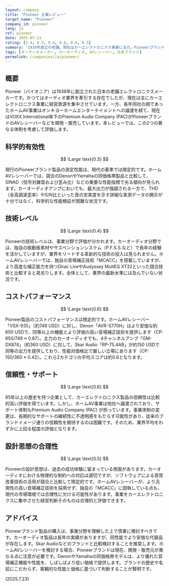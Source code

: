 ```yaml
---
layout: company
title: "Pioneer 企業レビュー"
target_name: "Pioneer"
company_id: pioneer
lang: ja
ref: pioneer
date: 2025-07-23
rating: [2.4, 0.3, 0.4, 0.6, 0.6, 0.5]
summary: "1938年創立の老舗。現在はカーエレクトロニクス事業に注力。PioneerブランドのホームAV製品は別会社が展開しており、測定性能と価格競争力の両面で現代的な代替品に劣る状況。"
tags: [オーディオメーカー, カーオーディオ, AVレシーバー, 日本ブランド]
permalink: /companies/ja/pioneer/
---
```


## 概要

Pioneer（パイオニア）は1938年に創立された日本の老舗エレクトロニクスメーカーです。かつてはオーディオ業界を牽引する存在でしたが、現在は主にカーエレクトロニクス事業に経営資源を集中させています。一方、長年同社の顔であったホームAV事業はオンキヨーホームエンターテイメントへの譲渡を経て、現在はVOXX International傘下のPremium Audio Company (PAC)がPioneerブランドのAVレシーバーなどを開発・販売しています。本レビューでは、この2つの異なる体制を考慮して評価します。

## 科学的有効性

$$ \Large \text{0.3} $$

現行のPioneerブランド製品の測定性能は、現代の基準では限定的です。ホームAVレシーバーでは、競合のDenonやYamahaの同価格帯製品と比較して、SINAD（信号対雑音および歪み比）などの重要な性能指標で劣る傾向が見られます。カーオーディオアンプにおいても、最大出力が強調される一方で、THD（全高調波歪率）やS/N比といった音の忠実度を示す詳細な実測データの開示が十分ではなく、科学的な性能検証が困難な状況です。

## 技術レベル

$$ \Large \text{0.4} $$

Pioneerの技術レベルは、事業分野で評価が分かれます。カーオーディオ分野では、独自の振動板素材やサスペンションシステム（P.F.S.S.など）で長年の経験を活かしていますが、業界をリードする革新的な技術の投入は見られません。ホームAVレシーバーでは、独自の音場補正技術「MCACC」を搭載していますが、より高度な補正能力を持つDirac LiveやAudyssey MultEQ XT32といった競合技術と比較すると見劣りします。全体として、業界の最新水準には及んでいない状況です。

## コストパフォーマンス

$$ \Large \text{0.6} $$

Pioneer製品のコストパフォーマンスは限定的です。ホームAVレシーバー「VSX-935」（約749 USD）に対し、Denon「AVR-S770H」はより安価な約650 USDで、同等以上の機能とより評価の高い音場補正技術を提供します（CP: 650/749 ≈ 0.87）。主力のカーオーディオでも、4チャンネルアンプ「GM-DX874」（約360 USD）に対して、Skar Audio「RP-75.4AB」が約150 USDで同等の出力を提供しており、性能対価格比で厳しい立場にあります（CP: 150/360 ≈ 0.42）。これら2カテゴリの平均スコアは約0.6となります。

## 信頼性・サポート

$$ \Large \text{0.6} $$

85年以上の歴史を持つ企業として、カーエレクトロニクス製品の信頼性は比較的高い評価を得ています。しかし、ホームAV事業は他社へ譲渡されており、サポート体制もPremium Audio Company (PAC) が担っています。事業体制の変更は、長期的なサポートの継続性に不透明感をもたらす可能性があり、従来のブランドイメージ通りの信頼性を期待するのは困難です。そのため、業界平均をわずかに上回る程度の評価となります。

## 設計思想の合理性

$$ \Large \text{0.5} $$

Pioneerの設計思想は、過去の成功体験に留まっている側面があります。カーオーディオにおける物理的な制約への対応は適切ですが、ソフトウェアによる音質改善技術の活用が競合と比較して限定的です。ホームAVレシーバーが、より汎用性の高い音場補正技術を採用せず、独自の「MCACC」に固執している点も、現代の市場環境では合理性に欠ける可能性があります。事業をカーエレクトロニクスに集中させた経営判断そのものは合理的と評価できます。

## アドバイス

Pioneerブランド製品の購入は、事業分野を理解した上で慎重に検討すべきです。カーオーディオ製品は長年の実績がありますが、同性能でより安価な代替品が存在します。Skar Audioなどのブランドと比較検討することを推奨します。ホームAVレシーバーを検討する場合、Pioneerブランドは現在、開発・販売元が異なる点に注意が必要です。DenonやYamahaの同価格帯モデルは、より優れた音場補正機能や性能を、しばしばより低い価格で提供します。ブランドの歴史や名前にこだわらず、客観的な性能と価格に基づいて判断することが賢明です。

(2025.7.23)